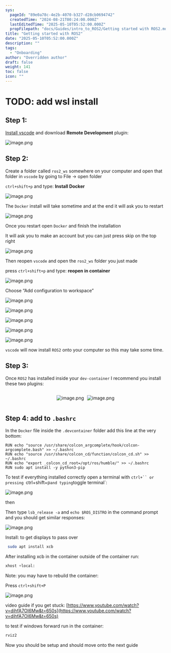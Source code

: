 ```yaml
---
sys:
  pageId: "89e0a78c-4e2b-4070-b327-d28cb0694742"
  createdTime: "2024-08-21T00:24:00.000Z"
  lastEditedTime: "2025-05-10T05:52:00.000Z"
  propFilepath: "docs/Guides/intro_to_ROS2/Getting started with ROS2.md"
title: "Getting started with ROS2"
date: "2025-05-10T05:52:00.000Z"
description: ""
tags:
  - "Onboarding"
author: "Overridden author"
draft: false
weight: 141
toc: false
icon: ""
---
```


# TODO: add wsl install

## Step 1:

[Install vscode](https://code.visualstudio.com/download) and download **Remote Development** plugin:

![image.png](https://prod-files-secure.s3.us-west-2.amazonaws.com/d518164a-d88e-44d1-a4ee-3adb3bd8bce0/efb52993-1881-4a40-b95e-6f020334f022/image.png?X-Amz-Algorithm=AWS4-HMAC-SHA256&X-Amz-Content-Sha256=UNSIGNED-PAYLOAD&X-Amz-Credential=ASIAZI2LB466Z3RDY5Z5%2F20250624%2Fus-west-2%2Fs3%2Faws4_request&X-Amz-Date=20250624T140950Z&X-Amz-Expires=3600&X-Amz-Security-Token=IQoJb3JpZ2luX2VjEDYaCXVzLXdlc3QtMiJIMEYCIQCh3VpLDf7HabWk%2FcXKo9vSGDVVgDn1fkfN6sRHU9vYSAIhAKf%2BOvLzwfgrNcW7RO9MvZO7NaZjPD5YMrfj5JKafThIKv8DCC8QABoMNjM3NDIzMTgzODA1IgzzrZuwLaB7lI6JA5Iq3AM7L8gcHSgrCUjkZvolgsbzsklo%2BbGIo15k7XfUia36w3KcUPfhxZAtTS8hjUhriBK3wTlMG%2FgmcVX78NabzRZohHZW%2Fuf5xAs8KYBgBwDn0V1ADbZPIGD90U7MoXBHSyq8gRdjIsNzImp47x3qn4TaDZh83NFwKTA6%2FijaFkYwFAqJU5jgcwAXiEBR9zr05%2BeN%2F9YZHxq6%2FgqkwbT1zHsqgUGruy3Ip0ycrxJthknU56kky57Ti70Hc1fip7YDEgJTBelsgdQL%2BG5syTaElgbV%2FmoWgWk805s%2FIuQO3CJruPMRFhXHzJA4gwjbTHDl%2FaitIlKk%2FJ4NiEmazY8n98LJ5MSSmGYXN2oZHCLn0ipTCO%2BzAdX58GwdXsjZ1oGuu25mqwXkA%2FeQUNIKNJUiMdBqGqxsImVXggeNoU%2BtDZQMhEHwYKZx2rzd%2BgrpP6xcvRRxS0jwgvA3YX8DNkLo5L8aToi5F3ZAnHOZez3xZrJm%2BQNQypCpQa1Y9RXp79YDk9Bcm9HB00Nifr%2B7%2BKbbzJ3TaKEULdg6IePlT%2FLGtMWoST6M2%2FGDdbpReizcMuVIYMSTStV2JSVIoikC10AfKpD%2FXiQI84Fei4QbNsuFjleo7oreoDlzxSyQ%2B5XdlTCr3erCBjqkASvI5YAU9N6yyW8MWRr2edOpjvchXlzGKDWBaIq4hOC6xHTJCwYqwhXxsm5JGQd7tXCFDg8qUsZ%2FS%2B6qb00Z5pdMlt6bZAMBJfsM%2BV1M3S0X7SYCy1zj1WRVSZSCWyP2QIJjehVZbdTmglRrLIpeeQSZ2sMC36sxBBakL5FzKuIKlobJAqqP189SeIYdOtphP1JZWv3XnOHU7bruebwhWakMjfu4&X-Amz-Signature=b02205263496f3f513b6324330c9095decd975015ade07cb66721d27188cf64b&X-Amz-SignedHeaders=host&x-amz-checksum-mode=ENABLED&x-id=GetObject)

## Step 2:

Create a folder called `ros2_ws` somewhere on your computer and open that folder in `vscode` by going to File → open folder 

`ctrl+shift+p` and type: **Install Docker**

![image.png](https://prod-files-secure.s3.us-west-2.amazonaws.com/d518164a-d88e-44d1-a4ee-3adb3bd8bce0/2269dc0e-1cd5-47ff-bceb-c04ad9b2eab0/image.png?X-Amz-Algorithm=AWS4-HMAC-SHA256&X-Amz-Content-Sha256=UNSIGNED-PAYLOAD&X-Amz-Credential=ASIAZI2LB466Z3RDY5Z5%2F20250624%2Fus-west-2%2Fs3%2Faws4_request&X-Amz-Date=20250624T140950Z&X-Amz-Expires=3600&X-Amz-Security-Token=IQoJb3JpZ2luX2VjEDYaCXVzLXdlc3QtMiJIMEYCIQCh3VpLDf7HabWk%2FcXKo9vSGDVVgDn1fkfN6sRHU9vYSAIhAKf%2BOvLzwfgrNcW7RO9MvZO7NaZjPD5YMrfj5JKafThIKv8DCC8QABoMNjM3NDIzMTgzODA1IgzzrZuwLaB7lI6JA5Iq3AM7L8gcHSgrCUjkZvolgsbzsklo%2BbGIo15k7XfUia36w3KcUPfhxZAtTS8hjUhriBK3wTlMG%2FgmcVX78NabzRZohHZW%2Fuf5xAs8KYBgBwDn0V1ADbZPIGD90U7MoXBHSyq8gRdjIsNzImp47x3qn4TaDZh83NFwKTA6%2FijaFkYwFAqJU5jgcwAXiEBR9zr05%2BeN%2F9YZHxq6%2FgqkwbT1zHsqgUGruy3Ip0ycrxJthknU56kky57Ti70Hc1fip7YDEgJTBelsgdQL%2BG5syTaElgbV%2FmoWgWk805s%2FIuQO3CJruPMRFhXHzJA4gwjbTHDl%2FaitIlKk%2FJ4NiEmazY8n98LJ5MSSmGYXN2oZHCLn0ipTCO%2BzAdX58GwdXsjZ1oGuu25mqwXkA%2FeQUNIKNJUiMdBqGqxsImVXggeNoU%2BtDZQMhEHwYKZx2rzd%2BgrpP6xcvRRxS0jwgvA3YX8DNkLo5L8aToi5F3ZAnHOZez3xZrJm%2BQNQypCpQa1Y9RXp79YDk9Bcm9HB00Nifr%2B7%2BKbbzJ3TaKEULdg6IePlT%2FLGtMWoST6M2%2FGDdbpReizcMuVIYMSTStV2JSVIoikC10AfKpD%2FXiQI84Fei4QbNsuFjleo7oreoDlzxSyQ%2B5XdlTCr3erCBjqkASvI5YAU9N6yyW8MWRr2edOpjvchXlzGKDWBaIq4hOC6xHTJCwYqwhXxsm5JGQd7tXCFDg8qUsZ%2FS%2B6qb00Z5pdMlt6bZAMBJfsM%2BV1M3S0X7SYCy1zj1WRVSZSCWyP2QIJjehVZbdTmglRrLIpeeQSZ2sMC36sxBBakL5FzKuIKlobJAqqP189SeIYdOtphP1JZWv3XnOHU7bruebwhWakMjfu4&X-Amz-Signature=2a5cbc5c08edfa8fe00e852b83cda504ce2c14e1475a034a66ce886420d7a6f9&X-Amz-SignedHeaders=host&x-amz-checksum-mode=ENABLED&x-id=GetObject)

The `Docker` install will take sometime and at the end it will ask you to restart

![image.png](https://prod-files-secure.s3.us-west-2.amazonaws.com/d518164a-d88e-44d1-a4ee-3adb3bd8bce0/ed233f78-be33-4b1f-b89c-9c346c0e961e/image.png?X-Amz-Algorithm=AWS4-HMAC-SHA256&X-Amz-Content-Sha256=UNSIGNED-PAYLOAD&X-Amz-Credential=ASIAZI2LB466Z3RDY5Z5%2F20250624%2Fus-west-2%2Fs3%2Faws4_request&X-Amz-Date=20250624T140950Z&X-Amz-Expires=3600&X-Amz-Security-Token=IQoJb3JpZ2luX2VjEDYaCXVzLXdlc3QtMiJIMEYCIQCh3VpLDf7HabWk%2FcXKo9vSGDVVgDn1fkfN6sRHU9vYSAIhAKf%2BOvLzwfgrNcW7RO9MvZO7NaZjPD5YMrfj5JKafThIKv8DCC8QABoMNjM3NDIzMTgzODA1IgzzrZuwLaB7lI6JA5Iq3AM7L8gcHSgrCUjkZvolgsbzsklo%2BbGIo15k7XfUia36w3KcUPfhxZAtTS8hjUhriBK3wTlMG%2FgmcVX78NabzRZohHZW%2Fuf5xAs8KYBgBwDn0V1ADbZPIGD90U7MoXBHSyq8gRdjIsNzImp47x3qn4TaDZh83NFwKTA6%2FijaFkYwFAqJU5jgcwAXiEBR9zr05%2BeN%2F9YZHxq6%2FgqkwbT1zHsqgUGruy3Ip0ycrxJthknU56kky57Ti70Hc1fip7YDEgJTBelsgdQL%2BG5syTaElgbV%2FmoWgWk805s%2FIuQO3CJruPMRFhXHzJA4gwjbTHDl%2FaitIlKk%2FJ4NiEmazY8n98LJ5MSSmGYXN2oZHCLn0ipTCO%2BzAdX58GwdXsjZ1oGuu25mqwXkA%2FeQUNIKNJUiMdBqGqxsImVXggeNoU%2BtDZQMhEHwYKZx2rzd%2BgrpP6xcvRRxS0jwgvA3YX8DNkLo5L8aToi5F3ZAnHOZez3xZrJm%2BQNQypCpQa1Y9RXp79YDk9Bcm9HB00Nifr%2B7%2BKbbzJ3TaKEULdg6IePlT%2FLGtMWoST6M2%2FGDdbpReizcMuVIYMSTStV2JSVIoikC10AfKpD%2FXiQI84Fei4QbNsuFjleo7oreoDlzxSyQ%2B5XdlTCr3erCBjqkASvI5YAU9N6yyW8MWRr2edOpjvchXlzGKDWBaIq4hOC6xHTJCwYqwhXxsm5JGQd7tXCFDg8qUsZ%2FS%2B6qb00Z5pdMlt6bZAMBJfsM%2BV1M3S0X7SYCy1zj1WRVSZSCWyP2QIJjehVZbdTmglRrLIpeeQSZ2sMC36sxBBakL5FzKuIKlobJAqqP189SeIYdOtphP1JZWv3XnOHU7bruebwhWakMjfu4&X-Amz-Signature=ff7dedf4619321886f08c948a38b76d412839dd61512299dc564aefcc474dd75&X-Amz-SignedHeaders=host&x-amz-checksum-mode=ENABLED&x-id=GetObject)

Once you restart open `Docker` and finish the installation

It will ask you to make an account but you can just press skip on the top right

![image.png](https://prod-files-secure.s3.us-west-2.amazonaws.com/d518164a-d88e-44d1-a4ee-3adb3bd8bce0/21010ad9-1659-4fd9-9f59-9932a09b2a3d/image.png?X-Amz-Algorithm=AWS4-HMAC-SHA256&X-Amz-Content-Sha256=UNSIGNED-PAYLOAD&X-Amz-Credential=ASIAZI2LB466Z3RDY5Z5%2F20250624%2Fus-west-2%2Fs3%2Faws4_request&X-Amz-Date=20250624T140950Z&X-Amz-Expires=3600&X-Amz-Security-Token=IQoJb3JpZ2luX2VjEDYaCXVzLXdlc3QtMiJIMEYCIQCh3VpLDf7HabWk%2FcXKo9vSGDVVgDn1fkfN6sRHU9vYSAIhAKf%2BOvLzwfgrNcW7RO9MvZO7NaZjPD5YMrfj5JKafThIKv8DCC8QABoMNjM3NDIzMTgzODA1IgzzrZuwLaB7lI6JA5Iq3AM7L8gcHSgrCUjkZvolgsbzsklo%2BbGIo15k7XfUia36w3KcUPfhxZAtTS8hjUhriBK3wTlMG%2FgmcVX78NabzRZohHZW%2Fuf5xAs8KYBgBwDn0V1ADbZPIGD90U7MoXBHSyq8gRdjIsNzImp47x3qn4TaDZh83NFwKTA6%2FijaFkYwFAqJU5jgcwAXiEBR9zr05%2BeN%2F9YZHxq6%2FgqkwbT1zHsqgUGruy3Ip0ycrxJthknU56kky57Ti70Hc1fip7YDEgJTBelsgdQL%2BG5syTaElgbV%2FmoWgWk805s%2FIuQO3CJruPMRFhXHzJA4gwjbTHDl%2FaitIlKk%2FJ4NiEmazY8n98LJ5MSSmGYXN2oZHCLn0ipTCO%2BzAdX58GwdXsjZ1oGuu25mqwXkA%2FeQUNIKNJUiMdBqGqxsImVXggeNoU%2BtDZQMhEHwYKZx2rzd%2BgrpP6xcvRRxS0jwgvA3YX8DNkLo5L8aToi5F3ZAnHOZez3xZrJm%2BQNQypCpQa1Y9RXp79YDk9Bcm9HB00Nifr%2B7%2BKbbzJ3TaKEULdg6IePlT%2FLGtMWoST6M2%2FGDdbpReizcMuVIYMSTStV2JSVIoikC10AfKpD%2FXiQI84Fei4QbNsuFjleo7oreoDlzxSyQ%2B5XdlTCr3erCBjqkASvI5YAU9N6yyW8MWRr2edOpjvchXlzGKDWBaIq4hOC6xHTJCwYqwhXxsm5JGQd7tXCFDg8qUsZ%2FS%2B6qb00Z5pdMlt6bZAMBJfsM%2BV1M3S0X7SYCy1zj1WRVSZSCWyP2QIJjehVZbdTmglRrLIpeeQSZ2sMC36sxBBakL5FzKuIKlobJAqqP189SeIYdOtphP1JZWv3XnOHU7bruebwhWakMjfu4&X-Amz-Signature=4fa68aa54be2646adf48973f27333beb7aa4009bac865731cdb6ce7e95626001&X-Amz-SignedHeaders=host&x-amz-checksum-mode=ENABLED&x-id=GetObject)

Then reopen `vscode` and open the `ros2_ws` folder you just made

press `ctrl+shift+p` and type: **reopen in container**

![image.png](https://prod-files-secure.s3.us-west-2.amazonaws.com/d518164a-d88e-44d1-a4ee-3adb3bd8bce0/4e93b8c2-41ad-488c-8095-c74205196118/image.png?X-Amz-Algorithm=AWS4-HMAC-SHA256&X-Amz-Content-Sha256=UNSIGNED-PAYLOAD&X-Amz-Credential=ASIAZI2LB466Z3RDY5Z5%2F20250624%2Fus-west-2%2Fs3%2Faws4_request&X-Amz-Date=20250624T140950Z&X-Amz-Expires=3600&X-Amz-Security-Token=IQoJb3JpZ2luX2VjEDYaCXVzLXdlc3QtMiJIMEYCIQCh3VpLDf7HabWk%2FcXKo9vSGDVVgDn1fkfN6sRHU9vYSAIhAKf%2BOvLzwfgrNcW7RO9MvZO7NaZjPD5YMrfj5JKafThIKv8DCC8QABoMNjM3NDIzMTgzODA1IgzzrZuwLaB7lI6JA5Iq3AM7L8gcHSgrCUjkZvolgsbzsklo%2BbGIo15k7XfUia36w3KcUPfhxZAtTS8hjUhriBK3wTlMG%2FgmcVX78NabzRZohHZW%2Fuf5xAs8KYBgBwDn0V1ADbZPIGD90U7MoXBHSyq8gRdjIsNzImp47x3qn4TaDZh83NFwKTA6%2FijaFkYwFAqJU5jgcwAXiEBR9zr05%2BeN%2F9YZHxq6%2FgqkwbT1zHsqgUGruy3Ip0ycrxJthknU56kky57Ti70Hc1fip7YDEgJTBelsgdQL%2BG5syTaElgbV%2FmoWgWk805s%2FIuQO3CJruPMRFhXHzJA4gwjbTHDl%2FaitIlKk%2FJ4NiEmazY8n98LJ5MSSmGYXN2oZHCLn0ipTCO%2BzAdX58GwdXsjZ1oGuu25mqwXkA%2FeQUNIKNJUiMdBqGqxsImVXggeNoU%2BtDZQMhEHwYKZx2rzd%2BgrpP6xcvRRxS0jwgvA3YX8DNkLo5L8aToi5F3ZAnHOZez3xZrJm%2BQNQypCpQa1Y9RXp79YDk9Bcm9HB00Nifr%2B7%2BKbbzJ3TaKEULdg6IePlT%2FLGtMWoST6M2%2FGDdbpReizcMuVIYMSTStV2JSVIoikC10AfKpD%2FXiQI84Fei4QbNsuFjleo7oreoDlzxSyQ%2B5XdlTCr3erCBjqkASvI5YAU9N6yyW8MWRr2edOpjvchXlzGKDWBaIq4hOC6xHTJCwYqwhXxsm5JGQd7tXCFDg8qUsZ%2FS%2B6qb00Z5pdMlt6bZAMBJfsM%2BV1M3S0X7SYCy1zj1WRVSZSCWyP2QIJjehVZbdTmglRrLIpeeQSZ2sMC36sxBBakL5FzKuIKlobJAqqP189SeIYdOtphP1JZWv3XnOHU7bruebwhWakMjfu4&X-Amz-Signature=ca14515a4dbebd9132bfeb4e4d03a8fa4a9aec3330b66c9af88cdd050c6dd158&X-Amz-SignedHeaders=host&x-amz-checksum-mode=ENABLED&x-id=GetObject)

Choose “Add configuration to workspace”

![image.png](https://prod-files-secure.s3.us-west-2.amazonaws.com/d518164a-d88e-44d1-a4ee-3adb3bd8bce0/9560b282-5060-4989-ba37-97e7b2c22476/image.png?X-Amz-Algorithm=AWS4-HMAC-SHA256&X-Amz-Content-Sha256=UNSIGNED-PAYLOAD&X-Amz-Credential=ASIAZI2LB466Z3RDY5Z5%2F20250624%2Fus-west-2%2Fs3%2Faws4_request&X-Amz-Date=20250624T140950Z&X-Amz-Expires=3600&X-Amz-Security-Token=IQoJb3JpZ2luX2VjEDYaCXVzLXdlc3QtMiJIMEYCIQCh3VpLDf7HabWk%2FcXKo9vSGDVVgDn1fkfN6sRHU9vYSAIhAKf%2BOvLzwfgrNcW7RO9MvZO7NaZjPD5YMrfj5JKafThIKv8DCC8QABoMNjM3NDIzMTgzODA1IgzzrZuwLaB7lI6JA5Iq3AM7L8gcHSgrCUjkZvolgsbzsklo%2BbGIo15k7XfUia36w3KcUPfhxZAtTS8hjUhriBK3wTlMG%2FgmcVX78NabzRZohHZW%2Fuf5xAs8KYBgBwDn0V1ADbZPIGD90U7MoXBHSyq8gRdjIsNzImp47x3qn4TaDZh83NFwKTA6%2FijaFkYwFAqJU5jgcwAXiEBR9zr05%2BeN%2F9YZHxq6%2FgqkwbT1zHsqgUGruy3Ip0ycrxJthknU56kky57Ti70Hc1fip7YDEgJTBelsgdQL%2BG5syTaElgbV%2FmoWgWk805s%2FIuQO3CJruPMRFhXHzJA4gwjbTHDl%2FaitIlKk%2FJ4NiEmazY8n98LJ5MSSmGYXN2oZHCLn0ipTCO%2BzAdX58GwdXsjZ1oGuu25mqwXkA%2FeQUNIKNJUiMdBqGqxsImVXggeNoU%2BtDZQMhEHwYKZx2rzd%2BgrpP6xcvRRxS0jwgvA3YX8DNkLo5L8aToi5F3ZAnHOZez3xZrJm%2BQNQypCpQa1Y9RXp79YDk9Bcm9HB00Nifr%2B7%2BKbbzJ3TaKEULdg6IePlT%2FLGtMWoST6M2%2FGDdbpReizcMuVIYMSTStV2JSVIoikC10AfKpD%2FXiQI84Fei4QbNsuFjleo7oreoDlzxSyQ%2B5XdlTCr3erCBjqkASvI5YAU9N6yyW8MWRr2edOpjvchXlzGKDWBaIq4hOC6xHTJCwYqwhXxsm5JGQd7tXCFDg8qUsZ%2FS%2B6qb00Z5pdMlt6bZAMBJfsM%2BV1M3S0X7SYCy1zj1WRVSZSCWyP2QIJjehVZbdTmglRrLIpeeQSZ2sMC36sxBBakL5FzKuIKlobJAqqP189SeIYdOtphP1JZWv3XnOHU7bruebwhWakMjfu4&X-Amz-Signature=70d38a3af0f9242fecfb989d72aa8ed751caf3840d5d0877347be6c07198f467&X-Amz-SignedHeaders=host&x-amz-checksum-mode=ENABLED&x-id=GetObject)

![image.png](https://prod-files-secure.s3.us-west-2.amazonaws.com/d518164a-d88e-44d1-a4ee-3adb3bd8bce0/2ee63f81-886b-48e8-a553-dc6e5eac99e4/image.png?X-Amz-Algorithm=AWS4-HMAC-SHA256&X-Amz-Content-Sha256=UNSIGNED-PAYLOAD&X-Amz-Credential=ASIAZI2LB466Z3RDY5Z5%2F20250624%2Fus-west-2%2Fs3%2Faws4_request&X-Amz-Date=20250624T140950Z&X-Amz-Expires=3600&X-Amz-Security-Token=IQoJb3JpZ2luX2VjEDYaCXVzLXdlc3QtMiJIMEYCIQCh3VpLDf7HabWk%2FcXKo9vSGDVVgDn1fkfN6sRHU9vYSAIhAKf%2BOvLzwfgrNcW7RO9MvZO7NaZjPD5YMrfj5JKafThIKv8DCC8QABoMNjM3NDIzMTgzODA1IgzzrZuwLaB7lI6JA5Iq3AM7L8gcHSgrCUjkZvolgsbzsklo%2BbGIo15k7XfUia36w3KcUPfhxZAtTS8hjUhriBK3wTlMG%2FgmcVX78NabzRZohHZW%2Fuf5xAs8KYBgBwDn0V1ADbZPIGD90U7MoXBHSyq8gRdjIsNzImp47x3qn4TaDZh83NFwKTA6%2FijaFkYwFAqJU5jgcwAXiEBR9zr05%2BeN%2F9YZHxq6%2FgqkwbT1zHsqgUGruy3Ip0ycrxJthknU56kky57Ti70Hc1fip7YDEgJTBelsgdQL%2BG5syTaElgbV%2FmoWgWk805s%2FIuQO3CJruPMRFhXHzJA4gwjbTHDl%2FaitIlKk%2FJ4NiEmazY8n98LJ5MSSmGYXN2oZHCLn0ipTCO%2BzAdX58GwdXsjZ1oGuu25mqwXkA%2FeQUNIKNJUiMdBqGqxsImVXggeNoU%2BtDZQMhEHwYKZx2rzd%2BgrpP6xcvRRxS0jwgvA3YX8DNkLo5L8aToi5F3ZAnHOZez3xZrJm%2BQNQypCpQa1Y9RXp79YDk9Bcm9HB00Nifr%2B7%2BKbbzJ3TaKEULdg6IePlT%2FLGtMWoST6M2%2FGDdbpReizcMuVIYMSTStV2JSVIoikC10AfKpD%2FXiQI84Fei4QbNsuFjleo7oreoDlzxSyQ%2B5XdlTCr3erCBjqkASvI5YAU9N6yyW8MWRr2edOpjvchXlzGKDWBaIq4hOC6xHTJCwYqwhXxsm5JGQd7tXCFDg8qUsZ%2FS%2B6qb00Z5pdMlt6bZAMBJfsM%2BV1M3S0X7SYCy1zj1WRVSZSCWyP2QIJjehVZbdTmglRrLIpeeQSZ2sMC36sxBBakL5FzKuIKlobJAqqP189SeIYdOtphP1JZWv3XnOHU7bruebwhWakMjfu4&X-Amz-Signature=ad48ab2ce5a23f53b210d5dcef8483a54abb2913cf0ae3a06ef7867a7dac95d2&X-Amz-SignedHeaders=host&x-amz-checksum-mode=ENABLED&x-id=GetObject)

![image.png](https://prod-files-secure.s3.us-west-2.amazonaws.com/d518164a-d88e-44d1-a4ee-3adb3bd8bce0/ae1580b2-b048-407e-aed9-b584224a7a04/image.png?X-Amz-Algorithm=AWS4-HMAC-SHA256&X-Amz-Content-Sha256=UNSIGNED-PAYLOAD&X-Amz-Credential=ASIAZI2LB466Z3RDY5Z5%2F20250624%2Fus-west-2%2Fs3%2Faws4_request&X-Amz-Date=20250624T140950Z&X-Amz-Expires=3600&X-Amz-Security-Token=IQoJb3JpZ2luX2VjEDYaCXVzLXdlc3QtMiJIMEYCIQCh3VpLDf7HabWk%2FcXKo9vSGDVVgDn1fkfN6sRHU9vYSAIhAKf%2BOvLzwfgrNcW7RO9MvZO7NaZjPD5YMrfj5JKafThIKv8DCC8QABoMNjM3NDIzMTgzODA1IgzzrZuwLaB7lI6JA5Iq3AM7L8gcHSgrCUjkZvolgsbzsklo%2BbGIo15k7XfUia36w3KcUPfhxZAtTS8hjUhriBK3wTlMG%2FgmcVX78NabzRZohHZW%2Fuf5xAs8KYBgBwDn0V1ADbZPIGD90U7MoXBHSyq8gRdjIsNzImp47x3qn4TaDZh83NFwKTA6%2FijaFkYwFAqJU5jgcwAXiEBR9zr05%2BeN%2F9YZHxq6%2FgqkwbT1zHsqgUGruy3Ip0ycrxJthknU56kky57Ti70Hc1fip7YDEgJTBelsgdQL%2BG5syTaElgbV%2FmoWgWk805s%2FIuQO3CJruPMRFhXHzJA4gwjbTHDl%2FaitIlKk%2FJ4NiEmazY8n98LJ5MSSmGYXN2oZHCLn0ipTCO%2BzAdX58GwdXsjZ1oGuu25mqwXkA%2FeQUNIKNJUiMdBqGqxsImVXggeNoU%2BtDZQMhEHwYKZx2rzd%2BgrpP6xcvRRxS0jwgvA3YX8DNkLo5L8aToi5F3ZAnHOZez3xZrJm%2BQNQypCpQa1Y9RXp79YDk9Bcm9HB00Nifr%2B7%2BKbbzJ3TaKEULdg6IePlT%2FLGtMWoST6M2%2FGDdbpReizcMuVIYMSTStV2JSVIoikC10AfKpD%2FXiQI84Fei4QbNsuFjleo7oreoDlzxSyQ%2B5XdlTCr3erCBjqkASvI5YAU9N6yyW8MWRr2edOpjvchXlzGKDWBaIq4hOC6xHTJCwYqwhXxsm5JGQd7tXCFDg8qUsZ%2FS%2B6qb00Z5pdMlt6bZAMBJfsM%2BV1M3S0X7SYCy1zj1WRVSZSCWyP2QIJjehVZbdTmglRrLIpeeQSZ2sMC36sxBBakL5FzKuIKlobJAqqP189SeIYdOtphP1JZWv3XnOHU7bruebwhWakMjfu4&X-Amz-Signature=3911bcc2b03fce2dd310c34adece16b8c04a8b51da70ff708c6b56e5aa072a43&X-Amz-SignedHeaders=host&x-amz-checksum-mode=ENABLED&x-id=GetObject)

![image.png](https://prod-files-secure.s3.us-west-2.amazonaws.com/d518164a-d88e-44d1-a4ee-3adb3bd8bce0/53255b28-f75e-430f-b9e3-c0ac8577e42b/image.png?X-Amz-Algorithm=AWS4-HMAC-SHA256&X-Amz-Content-Sha256=UNSIGNED-PAYLOAD&X-Amz-Credential=ASIAZI2LB466Z3RDY5Z5%2F20250624%2Fus-west-2%2Fs3%2Faws4_request&X-Amz-Date=20250624T140950Z&X-Amz-Expires=3600&X-Amz-Security-Token=IQoJb3JpZ2luX2VjEDYaCXVzLXdlc3QtMiJIMEYCIQCh3VpLDf7HabWk%2FcXKo9vSGDVVgDn1fkfN6sRHU9vYSAIhAKf%2BOvLzwfgrNcW7RO9MvZO7NaZjPD5YMrfj5JKafThIKv8DCC8QABoMNjM3NDIzMTgzODA1IgzzrZuwLaB7lI6JA5Iq3AM7L8gcHSgrCUjkZvolgsbzsklo%2BbGIo15k7XfUia36w3KcUPfhxZAtTS8hjUhriBK3wTlMG%2FgmcVX78NabzRZohHZW%2Fuf5xAs8KYBgBwDn0V1ADbZPIGD90U7MoXBHSyq8gRdjIsNzImp47x3qn4TaDZh83NFwKTA6%2FijaFkYwFAqJU5jgcwAXiEBR9zr05%2BeN%2F9YZHxq6%2FgqkwbT1zHsqgUGruy3Ip0ycrxJthknU56kky57Ti70Hc1fip7YDEgJTBelsgdQL%2BG5syTaElgbV%2FmoWgWk805s%2FIuQO3CJruPMRFhXHzJA4gwjbTHDl%2FaitIlKk%2FJ4NiEmazY8n98LJ5MSSmGYXN2oZHCLn0ipTCO%2BzAdX58GwdXsjZ1oGuu25mqwXkA%2FeQUNIKNJUiMdBqGqxsImVXggeNoU%2BtDZQMhEHwYKZx2rzd%2BgrpP6xcvRRxS0jwgvA3YX8DNkLo5L8aToi5F3ZAnHOZez3xZrJm%2BQNQypCpQa1Y9RXp79YDk9Bcm9HB00Nifr%2B7%2BKbbzJ3TaKEULdg6IePlT%2FLGtMWoST6M2%2FGDdbpReizcMuVIYMSTStV2JSVIoikC10AfKpD%2FXiQI84Fei4QbNsuFjleo7oreoDlzxSyQ%2B5XdlTCr3erCBjqkASvI5YAU9N6yyW8MWRr2edOpjvchXlzGKDWBaIq4hOC6xHTJCwYqwhXxsm5JGQd7tXCFDg8qUsZ%2FS%2B6qb00Z5pdMlt6bZAMBJfsM%2BV1M3S0X7SYCy1zj1WRVSZSCWyP2QIJjehVZbdTmglRrLIpeeQSZ2sMC36sxBBakL5FzKuIKlobJAqqP189SeIYdOtphP1JZWv3XnOHU7bruebwhWakMjfu4&X-Amz-Signature=7f2c6c09fa4ddcf89350f4c2d58388b95075ee8d10b64351bc79a35c17bbf391&X-Amz-SignedHeaders=host&x-amz-checksum-mode=ENABLED&x-id=GetObject)

![image.png](https://prod-files-secure.s3.us-west-2.amazonaws.com/d518164a-d88e-44d1-a4ee-3adb3bd8bce0/7c562767-5af9-4ffb-97d1-327bcdf4ee00/image.png?X-Amz-Algorithm=AWS4-HMAC-SHA256&X-Amz-Content-Sha256=UNSIGNED-PAYLOAD&X-Amz-Credential=ASIAZI2LB466Z3RDY5Z5%2F20250624%2Fus-west-2%2Fs3%2Faws4_request&X-Amz-Date=20250624T140950Z&X-Amz-Expires=3600&X-Amz-Security-Token=IQoJb3JpZ2luX2VjEDYaCXVzLXdlc3QtMiJIMEYCIQCh3VpLDf7HabWk%2FcXKo9vSGDVVgDn1fkfN6sRHU9vYSAIhAKf%2BOvLzwfgrNcW7RO9MvZO7NaZjPD5YMrfj5JKafThIKv8DCC8QABoMNjM3NDIzMTgzODA1IgzzrZuwLaB7lI6JA5Iq3AM7L8gcHSgrCUjkZvolgsbzsklo%2BbGIo15k7XfUia36w3KcUPfhxZAtTS8hjUhriBK3wTlMG%2FgmcVX78NabzRZohHZW%2Fuf5xAs8KYBgBwDn0V1ADbZPIGD90U7MoXBHSyq8gRdjIsNzImp47x3qn4TaDZh83NFwKTA6%2FijaFkYwFAqJU5jgcwAXiEBR9zr05%2BeN%2F9YZHxq6%2FgqkwbT1zHsqgUGruy3Ip0ycrxJthknU56kky57Ti70Hc1fip7YDEgJTBelsgdQL%2BG5syTaElgbV%2FmoWgWk805s%2FIuQO3CJruPMRFhXHzJA4gwjbTHDl%2FaitIlKk%2FJ4NiEmazY8n98LJ5MSSmGYXN2oZHCLn0ipTCO%2BzAdX58GwdXsjZ1oGuu25mqwXkA%2FeQUNIKNJUiMdBqGqxsImVXggeNoU%2BtDZQMhEHwYKZx2rzd%2BgrpP6xcvRRxS0jwgvA3YX8DNkLo5L8aToi5F3ZAnHOZez3xZrJm%2BQNQypCpQa1Y9RXp79YDk9Bcm9HB00Nifr%2B7%2BKbbzJ3TaKEULdg6IePlT%2FLGtMWoST6M2%2FGDdbpReizcMuVIYMSTStV2JSVIoikC10AfKpD%2FXiQI84Fei4QbNsuFjleo7oreoDlzxSyQ%2B5XdlTCr3erCBjqkASvI5YAU9N6yyW8MWRr2edOpjvchXlzGKDWBaIq4hOC6xHTJCwYqwhXxsm5JGQd7tXCFDg8qUsZ%2FS%2B6qb00Z5pdMlt6bZAMBJfsM%2BV1M3S0X7SYCy1zj1WRVSZSCWyP2QIJjehVZbdTmglRrLIpeeQSZ2sMC36sxBBakL5FzKuIKlobJAqqP189SeIYdOtphP1JZWv3XnOHU7bruebwhWakMjfu4&X-Amz-Signature=bfdba75a3ef236e19926e1a81cfaccd37b15924fd76c77d632378c879be3bdd6&X-Amz-SignedHeaders=host&x-amz-checksum-mode=ENABLED&x-id=GetObject)

`vscode` will now install `ROS2` onto your computer so this may take some time.

## Step 3:

Once `ROS2` has installed inside your `dev-container` I recommend you install these two plugins:

<div style="display: flex;flex-direction: row; column-gap:10px; max-width: 630px;justify-content: center;">
<div>

![image.png](https://prod-files-secure.s3.us-west-2.amazonaws.com/d518164a-d88e-44d1-a4ee-3adb3bd8bce0/3fc3d550-5a54-4ba1-ba6b-faa01cdb7369/image.png?X-Amz-Algorithm=AWS4-HMAC-SHA256&X-Amz-Content-Sha256=UNSIGNED-PAYLOAD&X-Amz-Credential=ASIAZI2LB466SJXRZCBU%2F20250624%2Fus-west-2%2Fs3%2Faws4_request&X-Amz-Date=20250624T140955Z&X-Amz-Expires=3600&X-Amz-Security-Token=IQoJb3JpZ2luX2VjEDYaCXVzLXdlc3QtMiJGMEQCIEAV%2Ffo9smI2C88yM6wPZiuvs7Ma9%2F7nsnW5VxOsSV8vAiBJyDvIqo8M8%2FVSsqLWKgrUTtsSgEc0NQDa6Ehf3iJtJir%2FAwgvEAAaDDYzNzQyMzE4MzgwNSIMqmHjmZLUU36bFPeeKtwD326YgW6zunGnwZhaCN%2F1YrcJXo5BEOWlnOmPRLMr%2BNzezgM9M6zEHcUj0L%2F%2FoFi6Oj1BnEXucJCbwiz0nBU6b06T8HgAGJUZxmM1SXAXFayUUevLb4EMf2F4bj7ThrrrBojs9l49Dpcjxsm3oDDL%2BFme5JTFgzcum9ceCxXuo%2B7BTGr7Pjwd%2BLxEUa3ihV8T62698e8HVizZuGDfTxqwUHBfkrkQbI8i32VL5t149dRVIKxFWlCCh2CztXx%2FryqBGN1oG85AsWnTXvGGBkjmoP2zwbtwIz%2B1CYcvQ59BtTtBN6wkW80VMRW70UUHSgbM9SqpCdSWB7Rw446amBZ%2B4xOrE3NIAVzuO5NuytwZ9s4gKfG66WokXh9ryzxMlOqgXkyn7MuhS5SWNIcS86DG9YdfWWqNG1nwLi9eW10PJGmkKBgbj8t0FViha6nMUGAJR7Xztx7Kha%2F6%2FtlHbGo1qay43HE%2BeDgroyyDsgCN7jN5VhF2CFEX0Rf1WE8ajfbf98%2FMIO5GXKs7E5Kuq%2FzJ5f5phcPdKe8v7ETyD92wen7p5z9ioBMwHaIBd66%2Fd2kFHLADUwMnrtQ%2FgSn6c1AjB0jCkTN12yOx92IK%2FK3ACETVZq%2BrWLnL6fuymaww8NzqwgY6pgH%2FR52ZoFB%2FBy5gczYns5fOZ%2BZpE8qyxUpnDtBa8a3V4%2FQU7wtMaHqYtzxF%2Bu%2BWaA%2FBBimTITcrgiMUYdINtsAA2QsW7KCIAPhEGxL2vjIWnjzeCKplQVlOHmi3fbGHWx1dIoIpeGN%2Bu3M3Fb3LhM0kq30JS5rYoDWIvPnx1QgRFKkNxHiKk0%2FosZyXylgD9zTXjBxzLHKNjVywdVukqy9tYsoRhXfw&X-Amz-Signature=7b74d1b17ef818df50984057899e0669d7f1a91d5bb99737b0935551db20b279&X-Amz-SignedHeaders=host&x-amz-checksum-mode=ENABLED&x-id=GetObject)

</div>
<div>

![image.png](https://prod-files-secure.s3.us-west-2.amazonaws.com/d518164a-d88e-44d1-a4ee-3adb3bd8bce0/d994cc66-13c2-4093-a5a3-f84cf4601a82/image.png?X-Amz-Algorithm=AWS4-HMAC-SHA256&X-Amz-Content-Sha256=UNSIGNED-PAYLOAD&X-Amz-Credential=ASIAZI2LB46656GWBWI4%2F20250624%2Fus-west-2%2Fs3%2Faws4_request&X-Amz-Date=20250624T140955Z&X-Amz-Expires=3600&X-Amz-Security-Token=IQoJb3JpZ2luX2VjEDYaCXVzLXdlc3QtMiJGMEQCIFeMVaPGMIUbsU7X%2BqUecVVOVolYGg%2BLlqu2ipWlL2O9AiAZqXNIzaSWe2zN5NOIVvjmvY9eWnYtCtD3VDeo9l%2FLdir%2FAwgvEAAaDDYzNzQyMzE4MzgwNSIMfBaJF%2B2dyz5vrPjKKtwDUrBclf9oQO7QjUb%2Bpf%2B2c3RfgKkWaBGmVW%2BAIRt1P1AnmcyrXeExiRHnslwPAfvszeBOmwwXyzvciOzPD389UjblX2hagtN3gb02I84Z3ExHQIFnjGcHWgfE6z80nqhTYlQ6xBAvCeXztiWwipmm6EM15qvAh1gCw8iePx5XIcwHe%2BmZIq383ztuWHaScpTXpcUX7ayMymrcLH5fvKP6UFRhAvCrlZv%2F4iTbER%2F0C%2BbR3j6GfWd43baDy03UQq8Iuk%2B%2F74IqZhf08veFGLRird58khwb%2FJ0Xs%2B1PVufyuesSsci9UIMEQsQdxOjxQ4pj8rjjWo25Mg2Fnd3YLMq5GEMdPOqZ3KDqwGN1XfefAzj2IyNo7Yw79UPHuY6%2FN7H%2BWd6zsnnoAp6KBMlcJUJWSvkkOT7ZHiICwhQ1ElPzodUQdFBnV216NxH%2BmffWY32WbzTrTUSKjPDQrRW2Q%2BEae6kfjytyrfpLAVxhZ87JLbk3pBs5NNhKLFwgjef3VZuyZCyrB%2BshYbynfZ%2F5I0S5vRFVTdDWF5vLhHI9U2%2B4voD0HOYY8w2zGlBs7PsdsRqVFe7Djcc9Oc94jcG%2BV4z8Gy7T2bAfIIMF3SDY65bVWPEX1WC6PO2qpvMHtLIw5tzqwgY6pgHAMZg20sRIqaTpRVxYSEVkxATz2PGso12OswgCgaYipRFiUiLXbj3TkS5aPT3Qkjwwrgm4%2Fa7wu5O5hDKC1TqnFJB8bg1oMs%2BX%2FnbkfL6ymb%2B8LzbvLQc7d9%2BbZ1cC%2FLdNhD%2BoB8Z9rJ%2B2v4MLUj%2FqRl%2F39hEaX9E4koqEjAi0ESwAGJm2c3TDpXBDcv%2BP72QVyiKv0VTBfyK9MKEaDGG0kgStovAo&X-Amz-Signature=55e5e757d0450d592ec8ee47708ce667a4e329280b68b43768683580f97706ce&X-Amz-SignedHeaders=host&x-amz-checksum-mode=ENABLED&x-id=GetObject)

</div>
</div>

## Step 4: add to `.bashrc`

In the `Docker` file inside the `.devcontainer` folder add this line at the very bottom: 

```docker
RUN echo "source /usr/share/colcon_argcomplete/hook/colcon-argcomplete.bash" >> ~/.bashrc
RUN echo "source /usr/share/colcon_cd/function/colcon_cd.sh" >> ~/.bashrc
RUN echo "export _colcon_cd_root=/opt/ros/humble/" >> ~/.bashrc
RUN sudo apt install -y python3-pip 
```

To test if everything installed correctly open a terminal with `ctrl+`` or pressing `ctrl+shift+p` and typing `toggle terminal`:

![image.png](https://prod-files-secure.s3.us-west-2.amazonaws.com/d518164a-d88e-44d1-a4ee-3adb3bd8bce0/6a4943d8-b04e-4c02-9a58-775f3384d1a5/image.png?X-Amz-Algorithm=AWS4-HMAC-SHA256&X-Amz-Content-Sha256=UNSIGNED-PAYLOAD&X-Amz-Credential=ASIAZI2LB466Z3RDY5Z5%2F20250624%2Fus-west-2%2Fs3%2Faws4_request&X-Amz-Date=20250624T140950Z&X-Amz-Expires=3600&X-Amz-Security-Token=IQoJb3JpZ2luX2VjEDYaCXVzLXdlc3QtMiJIMEYCIQCh3VpLDf7HabWk%2FcXKo9vSGDVVgDn1fkfN6sRHU9vYSAIhAKf%2BOvLzwfgrNcW7RO9MvZO7NaZjPD5YMrfj5JKafThIKv8DCC8QABoMNjM3NDIzMTgzODA1IgzzrZuwLaB7lI6JA5Iq3AM7L8gcHSgrCUjkZvolgsbzsklo%2BbGIo15k7XfUia36w3KcUPfhxZAtTS8hjUhriBK3wTlMG%2FgmcVX78NabzRZohHZW%2Fuf5xAs8KYBgBwDn0V1ADbZPIGD90U7MoXBHSyq8gRdjIsNzImp47x3qn4TaDZh83NFwKTA6%2FijaFkYwFAqJU5jgcwAXiEBR9zr05%2BeN%2F9YZHxq6%2FgqkwbT1zHsqgUGruy3Ip0ycrxJthknU56kky57Ti70Hc1fip7YDEgJTBelsgdQL%2BG5syTaElgbV%2FmoWgWk805s%2FIuQO3CJruPMRFhXHzJA4gwjbTHDl%2FaitIlKk%2FJ4NiEmazY8n98LJ5MSSmGYXN2oZHCLn0ipTCO%2BzAdX58GwdXsjZ1oGuu25mqwXkA%2FeQUNIKNJUiMdBqGqxsImVXggeNoU%2BtDZQMhEHwYKZx2rzd%2BgrpP6xcvRRxS0jwgvA3YX8DNkLo5L8aToi5F3ZAnHOZez3xZrJm%2BQNQypCpQa1Y9RXp79YDk9Bcm9HB00Nifr%2B7%2BKbbzJ3TaKEULdg6IePlT%2FLGtMWoST6M2%2FGDdbpReizcMuVIYMSTStV2JSVIoikC10AfKpD%2FXiQI84Fei4QbNsuFjleo7oreoDlzxSyQ%2B5XdlTCr3erCBjqkASvI5YAU9N6yyW8MWRr2edOpjvchXlzGKDWBaIq4hOC6xHTJCwYqwhXxsm5JGQd7tXCFDg8qUsZ%2FS%2B6qb00Z5pdMlt6bZAMBJfsM%2BV1M3S0X7SYCy1zj1WRVSZSCWyP2QIJjehVZbdTmglRrLIpeeQSZ2sMC36sxBBakL5FzKuIKlobJAqqP189SeIYdOtphP1JZWv3XnOHU7bruebwhWakMjfu4&X-Amz-Signature=80bb1b4c564e78117af06dbfbf7389d09e0953daba61580c08f6f698e404a303&X-Amz-SignedHeaders=host&x-amz-checksum-mode=ENABLED&x-id=GetObject)

then 

Then type `lsb_release -a` and `echo $ROS_DISTRO` in the command prompt and you should get similar responses:

![image.png](https://prod-files-secure.s3.us-west-2.amazonaws.com/d518164a-d88e-44d1-a4ee-3adb3bd8bce0/3e635dec-a805-4e85-8b9e-d000e5b71a4e/image.png?X-Amz-Algorithm=AWS4-HMAC-SHA256&X-Amz-Content-Sha256=UNSIGNED-PAYLOAD&X-Amz-Credential=ASIAZI2LB466Z3RDY5Z5%2F20250624%2Fus-west-2%2Fs3%2Faws4_request&X-Amz-Date=20250624T140950Z&X-Amz-Expires=3600&X-Amz-Security-Token=IQoJb3JpZ2luX2VjEDYaCXVzLXdlc3QtMiJIMEYCIQCh3VpLDf7HabWk%2FcXKo9vSGDVVgDn1fkfN6sRHU9vYSAIhAKf%2BOvLzwfgrNcW7RO9MvZO7NaZjPD5YMrfj5JKafThIKv8DCC8QABoMNjM3NDIzMTgzODA1IgzzrZuwLaB7lI6JA5Iq3AM7L8gcHSgrCUjkZvolgsbzsklo%2BbGIo15k7XfUia36w3KcUPfhxZAtTS8hjUhriBK3wTlMG%2FgmcVX78NabzRZohHZW%2Fuf5xAs8KYBgBwDn0V1ADbZPIGD90U7MoXBHSyq8gRdjIsNzImp47x3qn4TaDZh83NFwKTA6%2FijaFkYwFAqJU5jgcwAXiEBR9zr05%2BeN%2F9YZHxq6%2FgqkwbT1zHsqgUGruy3Ip0ycrxJthknU56kky57Ti70Hc1fip7YDEgJTBelsgdQL%2BG5syTaElgbV%2FmoWgWk805s%2FIuQO3CJruPMRFhXHzJA4gwjbTHDl%2FaitIlKk%2FJ4NiEmazY8n98LJ5MSSmGYXN2oZHCLn0ipTCO%2BzAdX58GwdXsjZ1oGuu25mqwXkA%2FeQUNIKNJUiMdBqGqxsImVXggeNoU%2BtDZQMhEHwYKZx2rzd%2BgrpP6xcvRRxS0jwgvA3YX8DNkLo5L8aToi5F3ZAnHOZez3xZrJm%2BQNQypCpQa1Y9RXp79YDk9Bcm9HB00Nifr%2B7%2BKbbzJ3TaKEULdg6IePlT%2FLGtMWoST6M2%2FGDdbpReizcMuVIYMSTStV2JSVIoikC10AfKpD%2FXiQI84Fei4QbNsuFjleo7oreoDlzxSyQ%2B5XdlTCr3erCBjqkASvI5YAU9N6yyW8MWRr2edOpjvchXlzGKDWBaIq4hOC6xHTJCwYqwhXxsm5JGQd7tXCFDg8qUsZ%2FS%2B6qb00Z5pdMlt6bZAMBJfsM%2BV1M3S0X7SYCy1zj1WRVSZSCWyP2QIJjehVZbdTmglRrLIpeeQSZ2sMC36sxBBakL5FzKuIKlobJAqqP189SeIYdOtphP1JZWv3XnOHU7bruebwhWakMjfu4&X-Amz-Signature=b0c8079ae96632a6210bfdbb5a4d9d3c1e107ad80529f85e4518aa28f1bf342c&X-Amz-SignedHeaders=host&x-amz-checksum-mode=ENABLED&x-id=GetObject)

Install:  to get displays to pass over

```bash
 sudo apt install xcb
```

After installing xcb in the container outside of the container run:

```python
xhost +local:
```

Note: you may have to rebuild the container:

Press `ctrl+shift+P`

![image.png](https://prod-files-secure.s3.us-west-2.amazonaws.com/d518164a-d88e-44d1-a4ee-3adb3bd8bce0/6c2be660-2618-4c38-9c26-53554f7a0b7b/image.png?X-Amz-Algorithm=AWS4-HMAC-SHA256&X-Amz-Content-Sha256=UNSIGNED-PAYLOAD&X-Amz-Credential=ASIAZI2LB466Z3RDY5Z5%2F20250624%2Fus-west-2%2Fs3%2Faws4_request&X-Amz-Date=20250624T140950Z&X-Amz-Expires=3600&X-Amz-Security-Token=IQoJb3JpZ2luX2VjEDYaCXVzLXdlc3QtMiJIMEYCIQCh3VpLDf7HabWk%2FcXKo9vSGDVVgDn1fkfN6sRHU9vYSAIhAKf%2BOvLzwfgrNcW7RO9MvZO7NaZjPD5YMrfj5JKafThIKv8DCC8QABoMNjM3NDIzMTgzODA1IgzzrZuwLaB7lI6JA5Iq3AM7L8gcHSgrCUjkZvolgsbzsklo%2BbGIo15k7XfUia36w3KcUPfhxZAtTS8hjUhriBK3wTlMG%2FgmcVX78NabzRZohHZW%2Fuf5xAs8KYBgBwDn0V1ADbZPIGD90U7MoXBHSyq8gRdjIsNzImp47x3qn4TaDZh83NFwKTA6%2FijaFkYwFAqJU5jgcwAXiEBR9zr05%2BeN%2F9YZHxq6%2FgqkwbT1zHsqgUGruy3Ip0ycrxJthknU56kky57Ti70Hc1fip7YDEgJTBelsgdQL%2BG5syTaElgbV%2FmoWgWk805s%2FIuQO3CJruPMRFhXHzJA4gwjbTHDl%2FaitIlKk%2FJ4NiEmazY8n98LJ5MSSmGYXN2oZHCLn0ipTCO%2BzAdX58GwdXsjZ1oGuu25mqwXkA%2FeQUNIKNJUiMdBqGqxsImVXggeNoU%2BtDZQMhEHwYKZx2rzd%2BgrpP6xcvRRxS0jwgvA3YX8DNkLo5L8aToi5F3ZAnHOZez3xZrJm%2BQNQypCpQa1Y9RXp79YDk9Bcm9HB00Nifr%2B7%2BKbbzJ3TaKEULdg6IePlT%2FLGtMWoST6M2%2FGDdbpReizcMuVIYMSTStV2JSVIoikC10AfKpD%2FXiQI84Fei4QbNsuFjleo7oreoDlzxSyQ%2B5XdlTCr3erCBjqkASvI5YAU9N6yyW8MWRr2edOpjvchXlzGKDWBaIq4hOC6xHTJCwYqwhXxsm5JGQd7tXCFDg8qUsZ%2FS%2B6qb00Z5pdMlt6bZAMBJfsM%2BV1M3S0X7SYCy1zj1WRVSZSCWyP2QIJjehVZbdTmglRrLIpeeQSZ2sMC36sxBBakL5FzKuIKlobJAqqP189SeIYdOtphP1JZWv3XnOHU7bruebwhWakMjfu4&X-Amz-Signature=c60552005f132482f4838b7e447f9b5ee35d198cd5bdedb78fa1cc4bbde693bb&X-Amz-SignedHeaders=host&x-amz-checksum-mode=ENABLED&x-id=GetObject)

video guide if you get stuck: [https://www.youtube.com/watch?v=dihfA7Ol6Mw&t=650s](https://www.youtube.com/watch?v=dihfA7Ol6Mw&t=650s)

to test if windows forward run in the container:

```bash
rviz2
```

Now you should be setup and should move onto the next guide 
